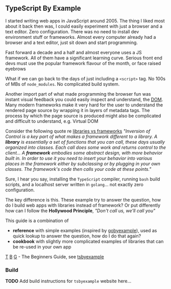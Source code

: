 ## TypeScript By Example

I started writing web apps in JavaScript around 2005.
The thing I liked most about it back then was,
I could easily experiment with just a browser and a text editor.
Zero configuration.
There was no need to install dev environment stuff or frameworks.
Almost every computer already had a browser and a text editor,
just sit down and start programming.

Fast forward a decade and a half and almost everyone uses a JS framework.
All of them have a significant learning curve.
Serious front end devs must use the popular framework flavour of the month,
or face raised eyebrows

What if we can go back to the days of just including a `<script>` tag.
No 100s of MBs of `node_modules`. No complicated build system.

Another import part of what made programming the browser fun 
was instant visual feedback you could easily inspect and understand, 
the [DOM](https://www.w3schools.com/whatis/whatis_htmldom.asp).
Many modern frameworks make it very hard for the user to understand 
the rendered page source by wrapping it in layers of metadata tags.
The process by which the page source is produced might also be complicated
and difficult to understand, e.g. Virtual DOM 

Consider the following quote re 
[libraries vs frameworks](https://martinfowler.com/bliki/InversionOfControl.html)
*"Inversion of Control is a key part of what makes a framework different to a 
library. A **library** is essentially a set of functions that you can call, 
these days usually organized into classes. Each call does some work and returns 
control to the client... A **framework** embodies some abstract design, with 
more behavior built in. In order to use it you need to insert your behavior into 
various places in the framework either by subclassing or by plugging in your own 
classes. The framework's code then calls your code at these points."* 

Sure, I hear you say, installing the `TypeScript` compiler,
running `bash` build scripts,
and a localhost server written in `golang`... not exactly zero configuration.

The key difference is this. These example try to answer the question,
how do I build web apps with libraries instead of framework?
Or put differently how can I follow the **Hollywood Principle**,
*"Don't call us, we'll call you"*

This guide is a combination of 
- **reference** with simple examples 
(inspired by [gobyexample](https://gobyexample.com/)),
used as quick lookup to answer the question, how do I do that again?
- **cookbook** with slightly more complicated examples
of libraries that can be re-used in your own app

[T](https://www.typescriptlang.org/)
[B](https://www.gnu.org/software/bash/)
[G](https://golang.org/) - The Beginners Guide, 
see [tsbyexample](htts://tsbyexample.mozey.co)


### Build

**TODO** Add build instructions for `tsbyexample` website here...  

